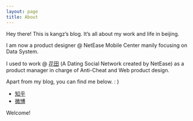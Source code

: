 ```yaml
---
layout: page
title: About
---
```


<p class="message">
  Hey there! This is kangz’s blog. It’s all about my work and life in beijing. 
</p>



I am now a product designer @ NetEase Mobile Center manily focusing on Data System.

I used to work @ [花田](http://love.163.com) (A Dating Social Network created by NetEase) as a product manager in charge of Anti-Cheat and Web product design. 

Apart from my blog, you can find me below. : )
 

* [知乎](http://www.zhihu.com/people/1705)
* [微博](http://weibo.com/hikang/)

Welcome!